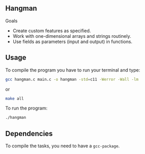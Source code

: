 ## Hangman


Goals

  - Create custom features as specified.
  - Work with one-dimensional arrays and strings routinely.
  - Use fields as parameters (input and output) in functions.



## Usage

To compile the program you have to run your terminal and type:

  ```bash
  gcc hangman.c main.c -o hangman -std=c11 -Werror -Wall -lm
  ```
  or
  ```bash
  make all
  ```

To run the program:

  ```bash
  ./hangman
  ```

## Dependencies

To compile the tasks, you need to have a `gcc-package`.
